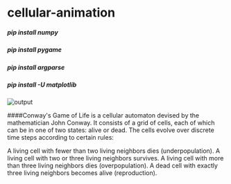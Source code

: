 # cellular-animation

##### pip install numpy
##### pip install pygame
##### pip install argparse
##### pip install -U matplotlib

![output](https://github.com/rohinimohan14/cellular-animation/blob/main/cellular.png)

####Conway's Game of Life is a cellular automaton devised by the mathematician John Conway. It consists of a grid of cells, each of which can be in one of two states: alive or dead. The cells evolve over discrete time steps according to certain rules:

A living cell with fewer than two living neighbors dies (underpopulation).
A living cell with two or three living neighbors survives.
A living cell with more than three living neighbors dies (overpopulation).
A dead cell with exactly three living neighbors becomes alive (reproduction).
